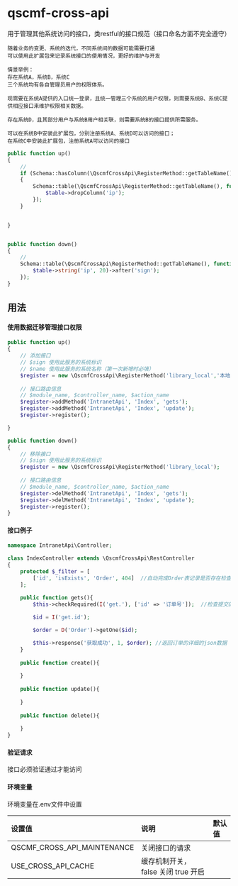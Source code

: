 # qscmf-cross-api

用于管理其他系统访问的接口，类restful的接口规范（接口命名方面不完全遵守）

```text
随着业务的变更、系统的迭代，不同系统间的数据可能需要打通
可以使用此扩展包来记录系统接口的使用情况，更好的维护与开发

情景举例：
存在系统A，系统B，系统C
三个系统均有各自管理员用户的权限体系。

现需要在系统A提供的入口统一登录，且统一管理三个系统的用户权限，则需要系统B、系统C提供相应接口来维护权限相关数据。

存在系统D，且其部分用户与系统B用户相关联，则需要系统B的接口提供所需服务。

可以在系统B中安装此扩展包，分别注册系统A、系统D可以访问的接口；
在系统C中安装此扩展包，注册系统A可以访问的接口

```

```php
public function up()
{
    //
    if (Schema::hasColumn(\QscmfCrossApi\RegisterMethod::getTableName(), 'ip'))
    {
        Schema::table(\QscmfCrossApi\RegisterMethod::getTableName(), function (Blueprint $table) {
            $table->dropColumn('ip');
        });
    }


}


public function down()
{
    //
    Schema::table(\QscmfCrossApi\RegisterMethod::getTableName(), function (Blueprint $table) {
        $table->string('ip', 20)->after('sign');
    });
}
```

## 用法


#### 使用数据迁移管理接口权限
```php
public function up()
{
    // 添加接口
    // $sign 使用此服务的系统标识
    // $name 使用此服务的系统名称（第一次新增时必填）
    $register = new \QscmfCrossApi\RegisterMethod('library_local','本地');
    
    // 接口路由信息
    // $module_name, $controller_name, $action_name
    $register->addMethod('IntranetApi', 'Index', 'gets');
    $register->addMethod('IntranetApi', 'Index', 'update');
    $register->register();

}
```

```php
public function down()
{
    // 移除接口
    // $sign 使用此服务的系统标识
    $register = new \QscmfCrossApi\RegisterMethod('library_local');
    
    // 接口路由信息
    // $module_name, $controller_name, $action_name
    $register->delMethod('IntranetApi', 'Index', 'gets');
    $register->delMethod('IntranetApi', 'Index', 'update');
    $register->register();
}
```


#### 接口例子

```php
namespace IntranetApi\Controller;

class IndexController extends \QscmfCrossApi\RestController
{
    protected $_filter = [
        ['id', 'isExists', 'Order', 404]  //自动完成Order表记录是否存在检查，如果不存在返回404
    ];

    public function gets(){
        $this->checkRequired(I('get.'), ['id' => '订单号']);  //检查提交的参数是否有id，否则会返回订单号不存在的提示
        
        $id = I('get.id');

        $order = D('Order')->getOne($id);

        $this->response('获取成功', 1, $order); //返回订单的详细的json数据
    }
    
    public function create(){
        
    }
    
    public function update(){
        
    }
    
    public function delete(){
        
    }
}
```


#### 验证请求
接口必须验证通过才能访问

#### 环境变量

环境变量在.env文件中设置

| 设置值                  | 说明           | 默认值 |
| :---------------------- | :------------- | :----- |
| QSCMF_CROSS_API_MAINTENANCE | 关闭接口的请求 |        |
| USE_CROSS_API_CACHE | 缓存机制开关，false 关闭 true 开启 |        |